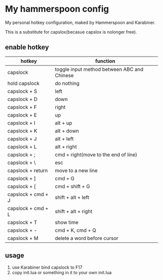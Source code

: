 # My hammerspoon config

My personal hotkey configuration, maked by Hammerspoon and Karabiner.

This is a substitute for capslox(becasue capslox is nolonger free).

## enable hotkey

| hotkey             | function                                    |
| ------------------ | ------------------------------------------- |
| capslock           | toggle input method between ABC and Chinese |
| hold capslock      | do nothing                                  |
| capslock + S       | left                                        |
| capslock + D       | down                                        |
| capslock + F       | right                                       |
| capslock + E       | up                                          |
| capslock + I       | alt + up                                    |
| capslock + K       | alt + down                                  |
| capslock + J       | alt + left                                  |
| capslock + L       | alt + right                                 |
| capslock + ;       | cmd + right(move to the end of line)        |
| capslock + \       | esc                                         |
| capslock + return  | move to a new line                          |
| capslock + ]       | cmd + G                                     |
| capslock + [       | cmd + shift + G                             |
| capslock + cmd + J | shift + alt + left                          |
| capslock + cmd + L | shift + alt + right                         |
| capslock + T       | show time                                   |
| capslock + -       | cmd + K, cmd + Q                            |
| capslock + M       | delete a word before cursor                 |

## usage

1. use Karabiner bind capslock to F17
2. copy init.lua or something in it to your own init.lua
